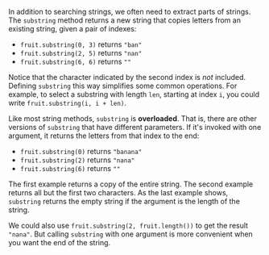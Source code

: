 In addition to searching strings, we often need to extract parts of strings. The `substring` method returns a new string that copies letters from an existing string, given a pair of indexes:



* `fruit.substring(0, 3)` returns `"ban"`
* `fruit.substring(2, 5)` returns `"nan"`
* `fruit.substring(6, 6)` returns `""`



Notice that the character indicated by the second index is *not* included. Defining `substring` this way simplifies some common operations. For example, to select a substring with length `len`, starting at index `i`, you could write `fruit.substring(i, i + len)`.


Like most string methods, `substring` is **overloaded**. That is, there are other versions of `substring` that have different parameters. If it's invoked with one argument, it returns the letters from that index to the end:



* `fruit.substring(0)` returns `"banana"`
* `fruit.substring(2)` returns `"nana"`
* `fruit.substring(6)` returns `""`



The first example returns a copy of the entire string. The second example returns all but the first two characters. As the last example shows, `substring` returns the empty string if the argument is the length of the string.

We could also use `fruit.substring(2, fruit.length())` to get the result `"nana"`. But calling `substring` with one argument is more convenient when you want the end of the string.